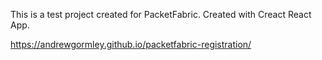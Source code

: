 This is a test project created for PacketFabric. Created with Creact React App.

https://andrewgormley.github.io/packetfabric-registration/
